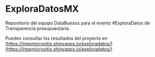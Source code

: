 # ExploraDatosMX
Repositorio del equipo DataBuesos para el evento #ExploraDatos de Transparencia presupuestaria.

Puedes consultar los resultados del proyecto en [https://lnppmicrositio.shinyapps.io/exploradatos/](https://lnppmicrositio.shinyapps.io/exploradatos/)
